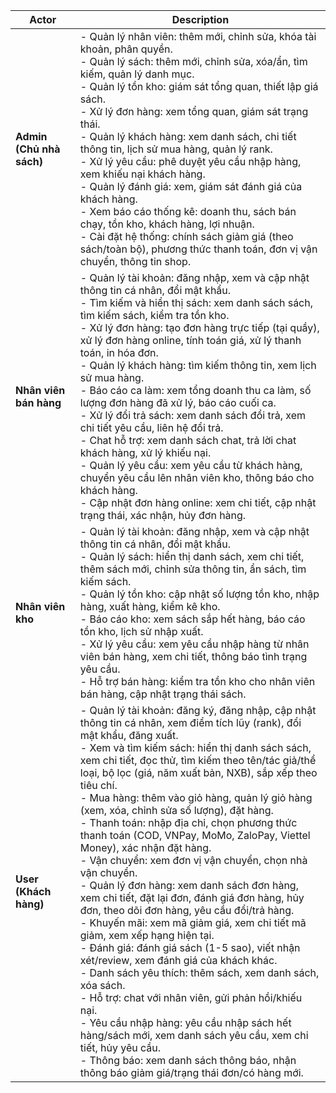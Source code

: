 | Actor | Description |
|-------|-------------|
| **Admin (Chủ nhà sách)** | - Quản lý nhân viên: thêm mới, chỉnh sửa, khóa tài khoản, phân quyền.<br>- Quản lý sách: thêm mới, chỉnh sửa, xóa/ẩn, tìm kiếm, quản lý danh mục.<br>- Quản lý tồn kho: giám sát tổng quan, thiết lập giá sách.<br>- Xử lý đơn hàng: xem tổng quan, giám sát trạng thái.<br>- Quản lý khách hàng: xem danh sách, chi tiết thông tin, lịch sử mua hàng, quản lý rank.<br>- Xử lý yêu cầu: phê duyệt yêu cầu nhập hàng, xem khiếu nại khách hàng.<br>- Quản lý đánh giá: xem, giám sát đánh giá của khách hàng.<br>- Xem báo cáo thống kê: doanh thu, sách bán chạy, tồn kho, khách hàng, lợi nhuận.<br>- Cài đặt hệ thống: chính sách giảm giá (theo sách/toàn bộ), phương thức thanh toán, đơn vị vận chuyển, thông tin shop. |
| **Nhân viên bán hàng** | - Quản lý tài khoản: đăng nhập, xem và cập nhật thông tin cá nhân, đổi mật khẩu.<br>- Tìm kiếm và hiển thị sách: xem danh sách sách, tìm kiếm sách, kiểm tra tồn kho.<br>- Xử lý đơn hàng: tạo đơn hàng trực tiếp (tại quầy), xử lý đơn hàng online, tính toán giá, xử lý thanh toán, in hóa đơn.<br>- Quản lý khách hàng: tìm kiếm thông tin, xem lịch sử mua hàng.<br>- Báo cáo ca làm: xem tổng doanh thu ca làm, số lượng đơn hàng đã xử lý, báo cáo cuối ca.<br>- Xử lý đổi trả sách: xem danh sách đổi trả, xem chi tiết yêu cầu, liên hệ đổi trả.<br>- Chat hỗ trợ: xem danh sách chat, trả lời chat khách hàng, xử lý khiếu nại.<br>- Quản lý yêu cầu: xem yêu cầu từ khách hàng, chuyển yêu cầu lên nhân viên kho, thông báo cho khách hàng.<br>- Cập nhật đơn hàng online: xem chi tiết, cập nhật trạng thái, xác nhận, hủy đơn hàng. |
| **Nhân viên kho** | - Quản lý tài khoản: đăng nhập, xem và cập nhật thông tin cá nhân, đổi mật khẩu.<br>- Quản lý sách: hiển thị danh sách, xem chi tiết, thêm sách mới, chỉnh sửa thông tin, ẩn sách, tìm kiếm sách.<br>- Quản lý tồn kho: cập nhật số lượng tồn kho, nhập hàng, xuất hàng, kiểm kê kho.<br>- Báo cáo kho: xem sách sắp hết hàng, báo cáo tồn kho, lịch sử nhập xuất.<br>- Xử lý yêu cầu: xem yêu cầu nhập hàng từ nhân viên bán hàng, xem chi tiết, thông báo tình trạng yêu cầu.<br>- Hỗ trợ bán hàng: kiểm tra tồn kho cho nhân viên bán hàng, cập nhật trạng thái sách. |
| **User (Khách hàng)** | - Quản lý tài khoản: đăng ký, đăng nhập, cập nhật thông tin cá nhân, xem điểm tích lũy (rank), đổi mật khẩu, đăng xuất.<br>- Xem và tìm kiếm sách: hiển thị danh sách sách, xem chi tiết, đọc thử, tìm kiếm theo tên/tác giả/thể loại, bộ lọc (giá, năm xuất bản, NXB), sắp xếp theo tiêu chí.<br>- Mua hàng: thêm vào giỏ hàng, quản lý giỏ hàng (xem, xóa, chỉnh sửa số lượng), đặt hàng.<br>- Thanh toán: nhập địa chỉ, chọn phương thức thanh toán (COD, VNPay, MoMo, ZaloPay, Viettel Money), xác nhận đặt hàng.<br>- Vận chuyển: xem đơn vị vận chuyển, chọn nhà vận chuyển.<br>- Quản lý đơn hàng: xem danh sách đơn hàng, xem chi tiết, đặt lại đơn, đánh giá đơn hàng, hủy đơn, theo dõi đơn hàng, yêu cầu đổi/trả hàng.<br>- Khuyến mãi: xem mã giảm giá, xem chi tiết mã giảm, xem xếp hạng hiện tại.<br>- Đánh giá: đánh giá sách (1-5 sao), viết nhận xét/review, xem đánh giá của khách khác.<br>- Danh sách yêu thích: thêm sách, xem danh sách, xóa sách.<br>- Hỗ trợ: chat với nhân viên, gửi phản hồi/khiếu nại.<br>- Yêu cầu nhập hàng: yêu cầu nhập sách hết hàng/sách mới, xem danh sách yêu cầu, xem chi tiết, hủy yêu cầu.<br>- Thông báo: xem danh sách thông báo, nhận thông báo giảm giá/trạng thái đơn/có hàng mới. |
